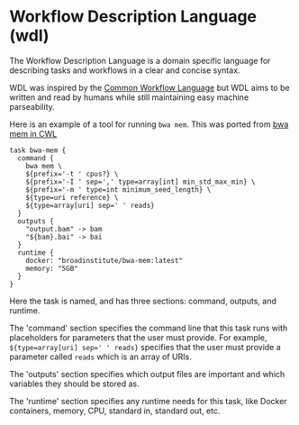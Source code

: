Workflow Description Language (wdl)
===================================

The Workflow Description Language is a domain specific language for describing tasks and workflows in a clear and concise syntax.

WDL was inspired by the [Common Workflow Language](https://github.com/common-workflow-language/common-workflow-language) but WDL aims to be written and read by humans while still maintaining easy machine parseability.

Here is an example of a tool for running `bwa mem`.  This was ported from [bwa mem in CWL](https://github.com/common-workflow-language/common-workflow-language/blob/master/examples/draft-2/bwa-mem-tool.cwl)

```
task bwa-mem {
  command {
    bwa mem \
    ${prefix='-t ' cpus?} \
    ${prefix='-I ' sep=',' type=array[int] min_std_max_min} \
    ${prefix='-m ' type=int minimum_seed_length} \
    ${type=uri reference} \
    ${type=array[uri] sep=' ' reads}
  }
  outputs {
    "output.bam" -> bam
    "${bam}.bai" -> bai
  }
  runtime {
    docker: "broadinstitute/bwa-mem:latest"
    memory: "5GB"
  }
}
```

Here the task is named, and has three sections: command, outputs, and runtime.

The 'command' section specifies the command line that this task runs with placeholders for parameters that the user must provide.  For example, `${type=array[uri] sep=' ' reads}` specifies that the user must provide a parameter called `reads` which is an array of URIs.

The 'outputs' section specifies which output files are important and which variables they should be stored as.

The 'runtime' section specifies any runtime needs for this task, like Docker containers, memory, CPU, standard in, standard out, etc.
